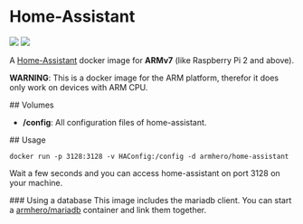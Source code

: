 # Home-Assistant
[![](https://images.microbadger.com/badges/version/armhero/home-assistant.svg)](https://microbadger.com/images/armhero/home-assistant "Get your own version badge on microbadger.com") [![](https://images.microbadger.com/badges/image/armhero/home-assistant.svg)](https://microbadger.com/images/armhero/home-assistant "Get your own image badge on microbadger.com")

A [Home-Assistant](http://home-assistant.io) docker image for **ARMv7** (like Raspberry Pi 2 and above).

**WARNING**: This is a docker image for the ARM platform, therefor it does only work on devices with ARM CPU.

## Volumes
 * **/config**: All configuration files of home-assistant.

## Usage
```
docker run -p 3128:3128 -v HAConfig:/config -d armhero/home-assistant
```
Wait a few seconds and you can access home-assistant on port 3128 on your machine.

### Using a database
This image includes the mariadb client. You can start a [armhero/mariadb](https://github.com/armhero/mariadb) container and link them together.
